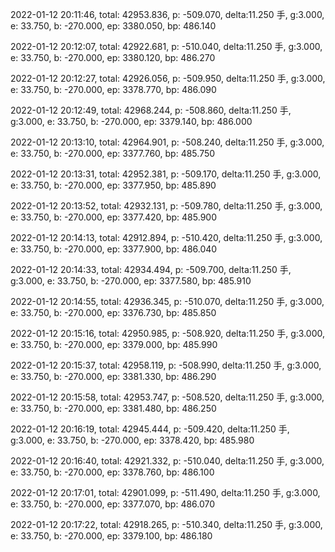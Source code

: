 2022-01-12 20:11:46, total: 42953.836, p: -509.070, delta:11.250 手, g:3.000, e: 33.750, b: -270.000, ep: 3380.050, bp: 486.140

2022-01-12 20:12:07, total: 42922.681, p: -510.040, delta:11.250 手, g:3.000, e: 33.750, b: -270.000, ep: 3380.120, bp: 486.270

2022-01-12 20:12:27, total: 42926.056, p: -509.950, delta:11.250 手, g:3.000, e: 33.750, b: -270.000, ep: 3378.770, bp: 486.090

2022-01-12 20:12:49, total: 42968.244, p: -508.860, delta:11.250 手, g:3.000, e: 33.750, b: -270.000, ep: 3379.140, bp: 486.000

2022-01-12 20:13:10, total: 42964.901, p: -508.240, delta:11.250 手, g:3.000, e: 33.750, b: -270.000, ep: 3377.760, bp: 485.750

2022-01-12 20:13:31, total: 42952.381, p: -509.170, delta:11.250 手, g:3.000, e: 33.750, b: -270.000, ep: 3377.950, bp: 485.890

2022-01-12 20:13:52, total: 42932.131, p: -509.780, delta:11.250 手, g:3.000, e: 33.750, b: -270.000, ep: 3377.420, bp: 485.900

2022-01-12 20:14:13, total: 42912.894, p: -510.420, delta:11.250 手, g:3.000, e: 33.750, b: -270.000, ep: 3377.900, bp: 486.040

2022-01-12 20:14:33, total: 42934.494, p: -509.700, delta:11.250 手, g:3.000, e: 33.750, b: -270.000, ep: 3377.580, bp: 485.910

2022-01-12 20:14:55, total: 42936.345, p: -510.070, delta:11.250 手, g:3.000, e: 33.750, b: -270.000, ep: 3376.730, bp: 485.850

2022-01-12 20:15:16, total: 42950.985, p: -508.920, delta:11.250 手, g:3.000, e: 33.750, b: -270.000, ep: 3379.000, bp: 485.990

2022-01-12 20:15:37, total: 42958.119, p: -508.990, delta:11.250 手, g:3.000, e: 33.750, b: -270.000, ep: 3381.330, bp: 486.290

2022-01-12 20:15:58, total: 42953.747, p: -508.520, delta:11.250 手, g:3.000, e: 33.750, b: -270.000, ep: 3381.480, bp: 486.250

2022-01-12 20:16:19, total: 42945.444, p: -509.420, delta:11.250 手, g:3.000, e: 33.750, b: -270.000, ep: 3378.420, bp: 485.980

2022-01-12 20:16:40, total: 42921.332, p: -510.040, delta:11.250 手, g:3.000, e: 33.750, b: -270.000, ep: 3378.760, bp: 486.100

2022-01-12 20:17:01, total: 42901.099, p: -511.490, delta:11.250 手, g:3.000, e: 33.750, b: -270.000, ep: 3377.070, bp: 486.070

2022-01-12 20:17:22, total: 42918.265, p: -510.340, delta:11.250 手, g:3.000, e: 33.750, b: -270.000, ep: 3379.100, bp: 486.180